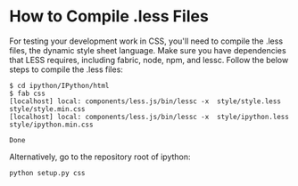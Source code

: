 # How to Compile .less Files

For testing your development work in CSS, you'll need to compile the .less files, the dynamic style sheet language. Make sure you have dependencies that LESS requires, including fabric, node, npm, and lessc. Follow the below steps to compile the .less files:

```
$ cd ipython/IPython/html
$ fab css
[localhost] local: components/less.js/bin/lessc -x  style/style.less style/style.min.css
[localhost] local: components/less.js/bin/lessc -x  style/ipython.less style/ipython.min.css

Done
```

Alternatively, go to the repository root of ipython: 

```
python setup.py css
```